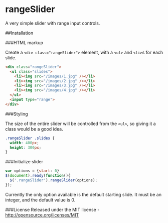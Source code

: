 # rangeSlider
A very simple slider with range input controls.

##Installation

###HTML markup

Create a `<div class="rangeSlider">` element, with a `<ul>` and `<li>`s for each slide.
```html
<div class="rangeSlider">
  <ul class="slides">
    <li><img src="/images/1.jpg" /></li>
    <li><img src="/images/2.jpg" /></li>
    <li><img src="/images/3.jpg" /></li>
    <li><img src="/images/4.jpg" /></li>
  </ul>
  <input type="range">
</div>
```

###Styling

The size of the entire slider will be controlled from the `<ul>`, so giving it a class would be a good idea.
```css
.rangeSlider .slides {
  width: 400px;
  height: 300px;
}
```

###Initialize slider

```javascript
var options = {start: 0}
$(document).ready(function(){
  $('.rangeSlider').rangeSlider(options);
});
```
Currently the only option available is the default starting slide.
It must be an integer, and the default value is 0.

###License
Released under the MIT license - http://opensource.org/licenses/MIT
